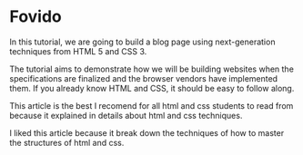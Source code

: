 # Fovido
In this tutorial, we are going to build a blog page using next-generation techniques from HTML 5 and CSS 3.

The tutorial aims to demonstrate how we will be building websites when the specifications are finalized and the browser vendors have implemented them. If you already know HTML and CSS, it should be easy to follow along.

This article is the best I recomend for all html and css students to read from because it explained in details about html and css techniques.

I liked this article because it break down the techniques of how to master the structures of html and css.